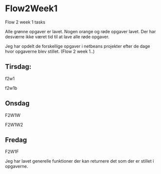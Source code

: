 # Flow2Week1
 Flow 2 week 1 tasks

Alle grønne opgaver er lavet.
Nogen orange og røde opgaver lavet. Der har desværre ikke været tid til at lave alle røde opgaver.

Jeg har opdelt de forskellige opgaver i netbeans projekter efter de dage hvor opgaverne blev stillet.
(Flow 2 week 1..)

## Tirsdag:
f2w1 

f2w1b

## Onsdag
F2W1W

F2W1W2

## Fredag
F2W1F

Jeg har lavet generelle funktioner der kan returnere det som der er stillet i opgaverne.
